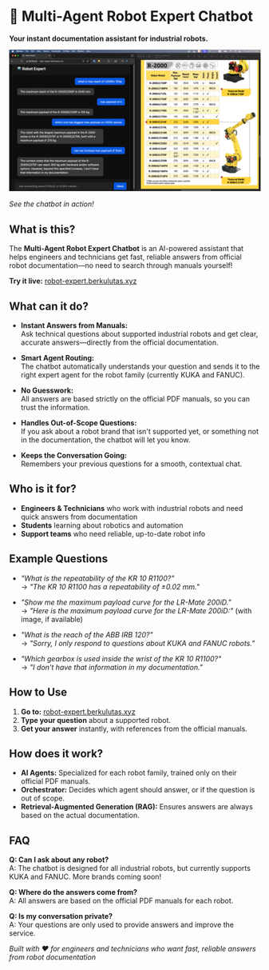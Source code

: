 # 🤖 Multi-Agent Robot Expert Chatbot

**Your instant documentation assistant for industrial robots.**

![demo](docs/demo.png)

*See the chatbot in action!*

## What is this?

The **Multi-Agent Robot Expert Chatbot** is an AI-powered assistant that helps engineers and technicians get fast, reliable answers from official robot documentation—no need to search through manuals yourself!

**Try it live:** [robot-expert.berkulutas.xyz](http://robot-expert.berkulutas.xyz/)

## What can it do?

- **Instant Answers from Manuals:**  
  Ask technical questions about supported industrial robots and get clear, accurate answers—directly from the official documentation.

- **Smart Agent Routing:**  
  The chatbot automatically understands your question and sends it to the right expert agent for the robot family (currently KUKA and FANUC).

- **No Guesswork:**  
  All answers are based strictly on the official PDF manuals, so you can trust the information.

- **Handles Out-of-Scope Questions:**  
  If you ask about a robot brand that isn't supported yet, or something not in the documentation, the chatbot will let you know.

- **Keeps the Conversation Going:**  
  Remembers your previous questions for a smooth, contextual chat.

## Who is it for?

- **Engineers & Technicians** who work with industrial robots and need quick answers from documentation
- **Students** learning about robotics and automation
- **Support teams** who need reliable, up-to-date robot info

## Example Questions

- *"What is the repeatability of the KR 10 R1100?"*  
  → *"The KR 10 R1100 has a repeatability of ±0.02 mm."*

- *"Show me the maximum payload curve for the LR-Mate 200iD."*  
  → *"Here is the maximum payload curve for the LR-Mate 200iD:"* (with image, if available)

- *"What is the reach of the ABB IRB 120?"*  
  → *"Sorry, I only respond to questions about KUKA and FANUC robots."*

- *"Which gearbox is used inside the wrist of the KR 10 R1100?"*  
  → *"I don't have that information in my documentation."*

## How to Use

1. **Go to:** [robot-expert.berkulutas.xyz](http://robot-expert.berkulutas.xyz/)
2. **Type your question** about a supported robot.
3. **Get your answer** instantly, with references from the official manuals.

## How does it work?

- **AI Agents:** Specialized for each robot family, trained only on their official PDF manuals.
- **Orchestrator:** Decides which agent should answer, or if the question is out of scope.
- **Retrieval-Augmented Generation (RAG):** Ensures answers are always based on the actual documentation.

## FAQ

**Q: Can I ask about any robot?**  
A: The chatbot is designed for all industrial robots, but currently supports KUKA and FANUC. More brands coming soon!

**Q: Where do the answers come from?**  
A: All answers are based on the official PDF manuals for each robot.

**Q: Is my conversation private?**  
A: Your questions are only used to provide answers and improve the service.

*Built with ❤️ for engineers and technicians who want fast, reliable answers from robot documentation*